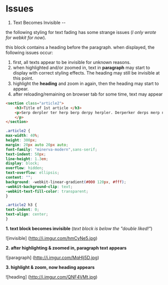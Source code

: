 Issues
==

1. Text Becomes Invisible
--

the following styling for text fading has some strange issues (*I only wrote for webkit for now*).

this block contains a heading before the paragraph. when displayed, the following issues occur: 

1. first, all texts appear to be invisible for unknown reasons.
2. when highlighted and/or zoomed in, text in **paragraph** may start to display with correct styling effects. The heading may still be invisible at this point.
3. highlight the **heading** and zoom in again, then the heading may start to appear.
4. after reloading/remaining on browser tab for some time, text may appear 

```html
<section class="article2">
	<h3>Title of 1st article </h3>
	<p>Serp derpler ter herp berp derpy herpler. Derperker derps merp ner perper herderder derpler herp derp. Derperker sherpus derps der berp derpy.
	</p>
</section>
```

```css
.article2 {
max-width: 40%;
height: 300px;
margin: 20px auto 20px auto;
font-family: "minerva-modern",sans-serif;
text-indent: 50px;
line-height: 1.3em;
display: block;
overflow: hidden;
text-overflow: ellipsis;
content: "";
background: -webkit-linear-gradient(#000 120px, #fff);
-webkit-background-clip: text;
-webkit-text-fill-color: transparent;
}

.article2 h3 {
text-indent: 0;
text-align: center;
}
```
**1. text block becomes invisible** (*text block is below the "double liked!"*)

![invisible]
(http://i.imgur.com/hmCyNe5.jpg)

**2. after highlighting & zoomed in, paragraph text appears**

![paragraph]
(http://i.imgur.com/MqHlj5D.jpg)

**3. highlight & zoom, now heading appears**

![heading]
(http://i.imgur.com/QNF4VMt.jpg)
